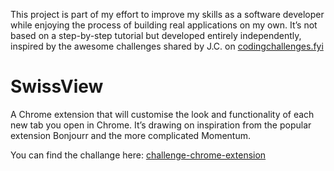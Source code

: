 This project is part of my effort to improve my skills as a software developer while enjoying the process of building real applications on my own. It’s not based on a step-by-step tutorial but developed entirely independently, inspired by the awesome challenges shared by J.C. on [codingchallenges.fyi](https://codingchallenges.fyi)

# SwissView
A Chrome extension that will customise the look and functionality of each new tab you open in Chrome. It’s drawing on inspiration from the popular extension Bonjourr and the more complicated Momentum.

You can find the challange here:
[challenge-chrome-extension](https://codingchallenges.fyi/challenges/challenge-chrome-extension)
